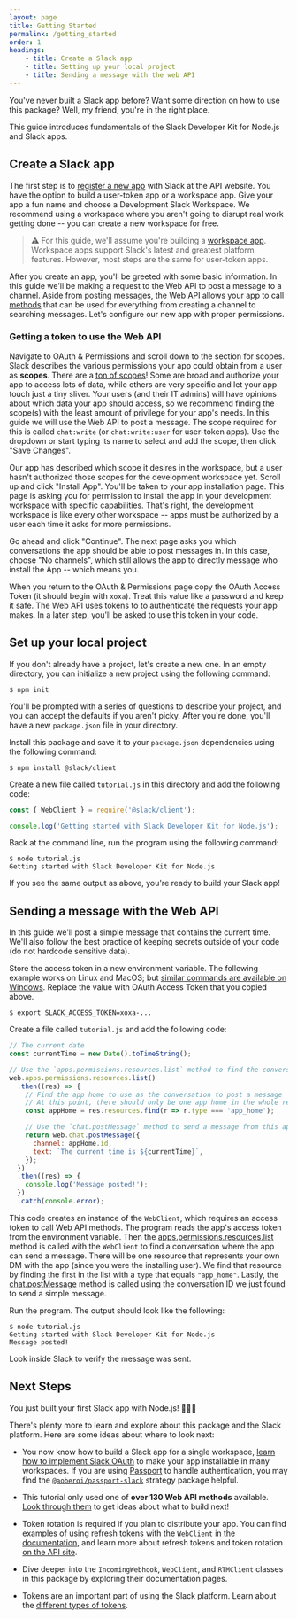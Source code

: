 ```yaml
---
layout: page
title: Getting Started
permalink: /getting_started
order: 1
headings:
    - title: Create a Slack app
    - title: Setting up your local project
    - title: Sending a message with the web API
---
```


You've never built a Slack app before? Want some direction on how to use this package? Well, my
friend, you're in the right place.

This guide introduces fundamentals of the Slack Developer Kit for Node.js and Slack apps.

## Create a Slack app

The first step is to [register a new app](https://api.slack.com/apps/new) with Slack at the API
website. You have the option to build a user-token app or a workspace app. Give your app a fun name and choose a Development Slack Workspace. We recommend using a workspace where you aren't going to disrupt real work getting done -- you can create a new workspace for free.

> ⚠️ For this guide, we'll assume you're building a [workspace app](https://api.slack.com/workspace-apps-preview). Workspace apps support Slack's latest and greatest platform features. However, most steps are the same for user-token apps.

After you create an app, you'll be greeted with some basic information. In this guide we'll be making a request to the Web API to post a message to a channel. Aside from posting messages, the Web API allows your app to call [methods](https://api.slack.com/methods) that can be used for everything from creating a channel to searching messages. Let's configure our new app with proper permissions.

### Getting a token to use the Web API

Navigate to OAuth & Permissions and scroll down to the section for scopes. Slack describes the
various permissions your app could obtain from a user as **scopes**. There are a
[ton of scopes](https://api.slack.com/scopes)! Some are broad and authorize your app to access lots
of data, while others are very specific and let your app touch just a tiny sliver. Your users (and
their IT admins) will have opinions about which data your app should access, so we recommend finding
the scope(s) with the least amount of privilege for your app's needs. In this guide we will use the
Web API to post a message. The scope required for this is called `chat:write` (or `chat:write:user` for user-token apps). Use the dropdown or start typing its name to select and add the scope, then click "Save Changes".

Our app has described which scope it desires in the workspace, but a user hasn't authorized those scopes for the development workspace yet. Scroll up and click "Install App". You'll be taken to your app installation page. This page is asking you for permission to install the app in your development workspace with specific capabilities. That's right, the development workspace is like every other workspace -- apps must be authorized by a user each time it asks for more permissions. 

Go ahead and click "Continue". The next page asks you which conversations the app should be able to post messages in. In this case, choose "No channels", which still allows the app to directly message who install the App -- which means you. 

When you return to the OAuth & Permissions page copy the OAuth Access Token (it should begin with `xoxa`). Treat this value like a password and keep it safe. The Web API uses tokens to to authenticate the requests your app makes. In a later step, you'll be asked to use this token in your code.

## Set up your local project

If you don't already have a project, let's create a new one. In an empty directory, you can
initialize a new project using the following command:

```shell
$ npm init
```

You'll be prompted with a series of questions to describe your project, and you can accept the
defaults if you aren't picky. After you're done, you'll have a new `package.json` file in your
directory.

Install this package and save it to your `package.json` dependencies using the following command:

```shell
$ npm install @slack/client
```

Create a new file called `tutorial.js` in this directory and add the following code:

```javascript
const { WebClient } = require('@slack/client');

console.log('Getting started with Slack Developer Kit for Node.js');
```

Back at the command line, run the program using the following command:

```shell
$ node tutorial.js
Getting started with Slack Developer Kit for Node.js
```

If you see the same output as above, you're ready to build your Slack app!

## Sending a message with the Web API

In this guide we'll post a simple message that contains the current time. We'll also follow
the best practice of keeping secrets outside of your code (do not hardcode sensitive data).

Store the access token in a new environment variable. The following example works on Linux and MacOS;
but [similar commands are available on Windows](https://superuser.com/a/212153/94970). Replace the
value with OAuth Access Token that you copied above.

```shell
$ export SLACK_ACCESS_TOKEN=xoxa-...
```

Create a file called `tutorial.js` and add the following code:

```javascript
// The current date
const currentTime = new Date().toTimeString();

// Use the `apps.permissions.resources.list` method to find the conversation ID for an app home
web.apps.permissions.resources.list()
  .then((res) => {
    // Find the app home to use as the conversation to post a message
    // At this point, there should only be one app home in the whole response since only one user has installed the app
    const appHome = res.resources.find(r => r.type === 'app_home');

    // Use the `chat.postMessage` method to send a message from this app
    return web.chat.postMessage({
      channel: appHome.id,
      text: `The current time is ${currentTime}`,
    });
  })
  .then((res) => {
    console.log('Message posted!');
  })
  .catch(console.error);
```


This code creates an instance of the `WebClient`, which requires an access token to call Web API methods. The program reads the app's access token from the environment variable. Then the [apps.permissions.resources.list](https://api.slack.com/methods/apps.permissions.resources.list) method is called with the `WebClient` to find a conversation where the app can send a message. There will be one resource that represents your own DM with the app (since you were the installing user). We find that resource by finding the first in the list with a `type` that equals `"app_home"`. Lastly, the [chat.postMessage](https://api.slack.com/methods/chat.postMessage) method is called using the conversation ID we just found to send a simple message.

Run the program. The output should look like the following:

```shell
$ node tutorial.js
Getting started with Slack Developer Kit for Node.js
Message posted!
```

Look inside Slack to verify the message was sent.

## Next Steps

You just built your first Slack app with Node.js! 🎉💃🌮

There's plenty more to learn and explore about this package and the Slack platform. Here are some
ideas about where to look next:

* You now know how to build a Slack app for a single workspace,
  [learn how to implement Slack OAuth](https://api.slack.com/docs/oauth) to make your app
  installable in many workspaces. If you are using [Passport](http://www.passportjs.org/) to handle
  authentication, you may find the
  [`@aoberoi/passport-slack`](https://github.com/aoberoi/passport-slack) strategy package helpful.

* This tutorial only used one of **over 130 Web API methods** available.
  [Look through them](https://api.slack.com/methods) to get ideas about what to build next!

* Token rotation is required if you plan to distribute your app. You can find examples of using
  refresh tokens with the `WebClient` [in the documentation](/web_api#using-refresh-tokens), and learn more about refresh tokens and token rotation [on the API site](https://api.slack.com/docs/rotating-and-refreshing-credentials).

* Dive deeper into the `IncomingWebhook`, `WebClient`, and `RTMClient` classes in this package by
  exploring their documentation pages.

* Tokens are an important part of using the Slack platform. Learn about the
  [different types of tokens](https://api.slack.com/docs/token-types).
